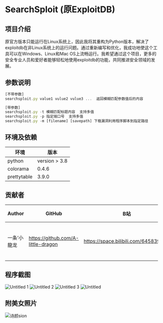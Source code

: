 # SearchSploit (原ExploitDB)

## 项目介绍

原官方版本只能运行在Linux系统上，因此我将其重构为Python版本，解决了exploitdb在非Linux系统上的运行问题。通过重新编写和优化，我成功地使这个工具可以在Windows、Linux和Mac OS上流畅运行。我希望通过这个项目，更多的安全专业人员和爱好者能够轻松地使用exploitdb的功能，共同推进安全领域的发展。

## 参数说明

```jsx
[不带参数]
searchsploit.py value1 vulue2 vulue3 ...  返回模糊匹配参数值后的内容

[带参数]
searchsploit.py -t 模糊匹配标题内容  支持多值
searchsploit.py -p 指定端口号  支持多值
searchsploit.py -m [filename] [savepath] 下载漏洞利用程序脚本到指定路径
```

## 环境及依赖

| 环境 | 版本 |
| --- | --- |
| python | version > 3.8 |
| colorama | 0.4.6 |
| prettytable | 3.9.0 |

## 贡献者

| Author | GitHub | B站 | 身份 |
| --- | --- | --- | --- |
| 一条’小龍龙 | https://github.com/A-little-dragon | https://space.bilibili.com/645839191 | 主要贡献者 |

## 程序截图
![Untitled 1](https://github.com/A-little-dragon/SearchSploit/assets/87412828/a68e71e8-b468-4b8d-8210-8bb8a70ad76b)
![Untitled 2](https://github.com/A-little-dragon/SearchSploit/assets/87412828/411dea1d-5526-4425-8421-102cd121f5f1)
![Untitled 3](https://github.com/A-little-dragon/SearchSploit/assets/87412828/1acdbc3d-0aa6-4d59-9a4a-c10f5e3a761d)
![Untitled](https://github.com/A-little-dragon/SearchSploit/assets/87412828/757338e9-bca8-4e6a-a8a7-c820d135fe98)

## 附美女照片
![诗颜sion](https://github.com/A-little-dragon/SearchSploit/assets/87412828/96b48f49-bcc1-4aff-b3c1-091ac829d3f8)
